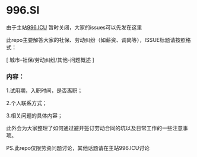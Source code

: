 
# 996.SI

由于主站[996.ICU](https://github.com/996icu/996.ICU) 暂时关闭，大家的issues可以先发在这里

此repo主要解答大家的社保、劳动纠纷（如薪资、调岗等），ISSUE标题请按照格式：

[ 城市-社保/劳动纠纷/其他-问题概述 ]

### 内容：

1.试用期，入职时间，是否离职；

2.个人联系方式；

3.相关问题的具体内容；


此外会为大家整理了如何通过避开签订劳动合同的坑以及日常工作的一些注意事项。

PS.此repo仅限劳资问题讨论，其他话题请在主站996.ICU讨论
